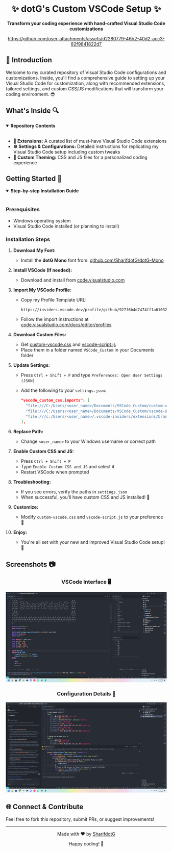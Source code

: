 <div align="center">
  <h1>✨ dotG's Custom VSCode Setup ✨</h1>
  <p>
    <strong>Transform your coding experience with hand-crafted Visual Studio Code customizations</strong>
    

https://github.com/user-attachments/assets/d2280779-46b2-40d2-acc3-82f9841822d7


  </p>
</div>

## 🌟 Introduction

Welcome to my curated repository of Visual Studio Code configurations and customizations. Inside, you'll find a comprehensive guide to setting up your Visual Studio Code for customization, along with recommended extensions, tailored settings, and custom CSS/JS modifications that will transform your coding environment. 😎

## What's Inside 🔍

<details open>
<summary><strong>Repository Contents</strong></summary>
<br>

- **🧩 Extensions:** A curated list of must-have Visual Studio Code extensions
- **⚙️ Settings & Configurations:** Detailed instructions for replicating my Visual Studio Code setup including custom tweaks
- **🎨 Custom Theming:** CSS and JS files for a personalized coding experience

</details>

## Getting Started 🚦

<details open>
<summary><strong>Step-by-step Installation Guide</strong></summary>
<br>

### Prerequisites

- Windows operating system
- Visual Studio Code installed (or planning to install)

### Installation Steps

1. **Download My Font:**
   - Install the **dotG Mono** font from: [github.com/SharifdotG/dotG-Mono](https://github.com/SharifdotG/dotG-Mono)

2. **Install VSCode (If needed):**
   - Download and install from [code.visualstudio.com](https://code.visualstudio.com/)

3. **Import My VSCode Profile:**
   - Copy my Profile Template URL:

     ```
     https://insiders.vscode.dev/profile/github/927f6b4d7474ff1a6103255761543259
     ```

   - Follow the import instructions at [code.visualstudio.com/docs/editor/profiles](https://code.visualstudio.com/docs/editor/profiles)

4. **Download Custom Files:**
   - Get [custom-vscode.css](/custom-vscode.css) and [vscode-script.js](/vscode-script.js)
   - Place them in a folder named `VSCode_Custom` in your Documents folder

5. **Update Settings:**
   - Press `Ctrl + Shift + P` and type `Preferences: Open User Settings (JSON)`
   - Add the following to your `settings.json`:

     ```json
     "vscode_custom_css.imports": [
       "file:///C:/Users/<user_name>/Documents/VSCode_Custom/custom-vscode.css",
       "file:///C:/Users/<user_name>/Documents/VSCode_Custom/vscode-script.js",
       "file:///c:/Users/<user_name>/.vscode-insiders/extensions/brandonkirbyson.vscode-animations-2.0.7/dist/updateHandler.js"
     ],
     ```

6. **Replace Path:**
   - Change `<user_name>` to your Windows username or correct path

7. **Enable Custom CSS and JS:**
   - Press `Ctrl + Shift + P`
   - Type `Enable Custom CSS and JS` and select it
   - Restart VSCode when prompted

8. **Troubleshooting:**
   - If you see errors, verify the paths in `settings.json`
   - When successful, you'll have custom CSS and JS installed! 🎉

9. **Customize:**
   - Modify `custom-vscode.css` and `vscode-script.js` to your preference 🎨

10. **Enjoy:**
    - You're all set with your new and improved Visual Studio Code setup! 🚀

</details>

## Screenshots 📷

<div align="center">

### VSCode Interface 🖥️

<img src="/Placeholder/Example.png" alt="VSCode Screenshot" width="800"/>

### Configuration Details 🧰

<img src="/Placeholder/Configuration.png" alt="Configurations Screenshot" width="800"/>

</div>

## 🌐 Connect & Contribute

Feel free to fork this repository, submit PRs, or suggest improvements!

---

<div align="center">
  <p>Made with ❤️ by <a href="https://github.com/SharifdotG">SharifdotG</a></p>
  <p>Happy coding! 🎉</p>
</div>
